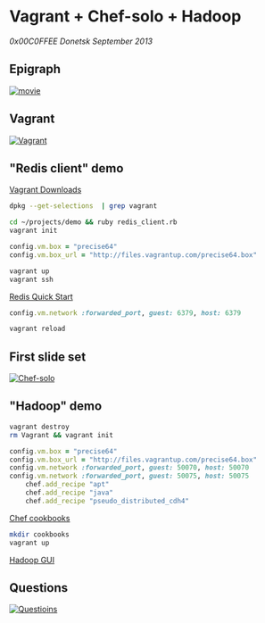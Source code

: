 Vagrant + Chef-solo + Hadoop
============================

*0x00C0FFEE Donetsk September 2013*

Epigraph
--------

[![movie](http://proc.com.ua/uploads/posts/2011-01/thumbs/1295298889_shof-2.jpg)](http://proc.com.ua/films/69687-shofyor-ponevole-1958-dvdrip.html)

Vagrant
-------


[![Vagrant](http://www.hashicorp.com/images/blog/a-new-look-for-vagrant/logo_wide-cab47086.png)](http://www.hashicorp.com/blog/a-new-look-for-vagrant.html )

"Redis client" demo
-------------------

[Vagrant Downloads](http://downloads.vagrantup.com)

```bash
dpkg --get-selections  | grep vagrant
```

```bash
cd ~/projects/demo && ruby redis_client.rb
vagrant init
```

```ruby
config.vm.box = "precise64"
config.vm.box_url = "http://files.vagrantup.com/precise64.box"
```

```bash
vagrant up
vagrant ssh
```

[Redis Quick Start](http://redis.io/topics/quickstart)

```ruby
config.vm.network :forwarded_port, guest: 6379, host: 6379
```

```bash
vagrant reload
```

First slide set
---------------

[![Chef-solo](http://docs.opscode.com/_static/opscode_chef_html_logo.png)](http://www.hashicorp.com/blog/a-new-look-for-vagrant.html )

"Hadoop" demo
-------------

```bash
vagrant destroy
rm Vagrant && vagrant init
```

```ruby
config.vm.box = "precise64"
config.vm.box_url = "http://files.vagrantup.com/precise64.box"
config.vm.network :forwarded_port, guest: 50070, host: 50070
config.vm.network :forwarded_port, guest: 50075, host: 50075
    chef.add_recipe "apt"
    chef.add_recipe "java"
    chef.add_recipe "pseudo_distributed_cdh4"
```

[Chef cookbooks](http://community.opscode.com/)

```bash
mkdir cookbooks
vagrant up
```

[Hadoop GUI](http://localhost:50075)

Questions
---------

[![Questioins](http://pics.livejournal.com/sovietdetstvo/pic/000qfxwz)](http://sovietdetstvo.livejournal.com/132921.html)

